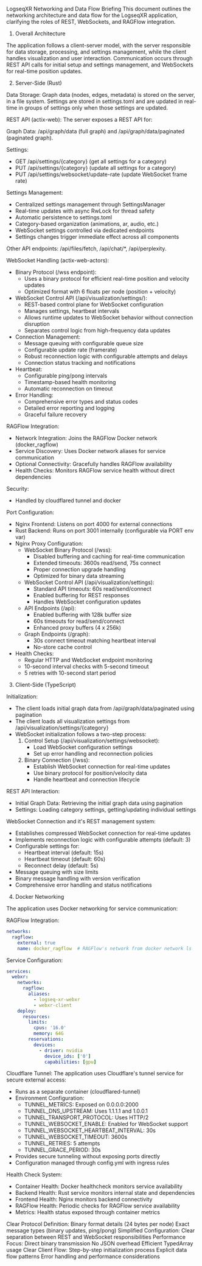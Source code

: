 LogseqXR Networking and Data Flow Briefing
This document outlines the networking architecture and data flow for the LogseqXR application, clarifying the roles of REST, WebSockets, and RAGFlow integration.

1. Overall Architecture

The application follows a client-server model, with the server responsible for data storage, processing, and settings management, while the client handles visualization and user interaction. Communication occurs through REST API calls for initial setup and settings management, and WebSockets for real-time position updates. 

2. Server-Side (Rust)

Data Storage: Graph data (nodes, edges, metadata) is stored on the server, in a file system. Settings are stored in settings.toml and are updated in real-time in groups of settings only when those settings are updated.

REST API (actix-web): The server exposes a REST API for:

Graph Data: /api/graph/data (full graph) and /api/graph/data/paginated (paginated graph).

Settings: 
- GET /api/settings/{category} (get all settings for a category)
- PUT /api/settings/{category} (update all settings for a category)
- PUT /api/settings/websocket/update-rate (update WebSocket frame rate)

Settings Management:
- Centralized settings management through SettingsManager
- Real-time updates with async RwLock for thread safety
- Automatic persistence to settings.toml
- Category-based organization (animations, ar, audio, etc.)
- WebSocket settings controlled via dedicated endpoints
- Settings changes trigger immediate effect across all components

Other API endpoints: /api/files/fetch, /api/chat/*, /api/perplexity.

WebSocket Handling (actix-web-actors): 
- Binary Protocol (/wss endpoint): 
  - Uses a binary protocol for efficient real-time position and velocity updates
  - Optimized format with 6 floats per node (position + velocity)
- WebSocket Control API (/api/visualization/settings/):
  - REST-based control plane for WebSocket configuration
  - Manages settings, heartbeat intervals
  - Allows runtime updates to WebSocket behavior without connection disruption
  - Separates control logic from high-frequency data updates
- Connection Management:
  - Message queuing with configurable queue size
  - Configurable update rate (framerate)
  - Robust reconnection logic with configurable attempts and delays
  - Connection status tracking and notifications
- Heartbeat:
  - Configurable ping/pong intervals
  - Timestamp-based health monitoring
  - Automatic reconnection on timeout
- Error Handling:
  - Comprehensive error types and status codes
  - Detailed error reporting and logging
  - Graceful failure recovery

RAGFlow Integration:
- Network Integration: Joins the RAGFlow Docker network (docker_ragflow)
- Service Discovery: Uses Docker network aliases for service communication
- Optional Connectivity: Gracefully handles RAGFlow availability
- Health Checks: Monitors RAGFlow service health without direct dependencies

Security:
- Handled by cloudflared tunnel and docker

Port Configuration:
- Nginx Frontend: Listens on port 4000 for external connections
- Rust Backend: Runs on port 3001 internally (configurable via PORT env var)
- Nginx Proxy Configuration:
  - WebSocket Binary Protocol (/wss):
    - Disabled buffering and caching for real-time communication
    - Extended timeouts: 3600s read/send, 75s connect
    - Proper connection upgrade handling
    - Optimized for binary data streaming
  - WebSocket Control API (/api/visualization/settings):
    - Standard API timeouts: 60s read/send/connect
    - Enabled buffering for REST responses
    - Handles WebSocket configuration updates
  - API Endpoints (/api):
    - Enabled buffering with 128k buffer size
    - 60s timeouts for read/send/connect
    - Enhanced proxy buffers (4 x 256k)
  - Graph Endpoints (/graph):
    - 30s connect timeout matching heartbeat interval
    - No-store cache control
- Health Checks: 
  - Regular HTTP and WebSocket endpoint monitoring
  - 10-second interval checks with 5-second timeout
  - 5 retries with 10-second start period

3. Client-Side (TypeScript)

Initialization:
- The client loads initial graph data from /api/graph/data/paginated using pagination
- The client loads all visualization settings from /api/visualization/settings/{category}
- WebSocket initialization follows a two-step process:
  1. Control Setup (/api/visualization/settings/websocket):
     - Load WebSocket configuration settings
     - Set up error handling and reconnection policies
  2. Binary Connection (/wss):
     - Establish WebSocket connection for real-time updates
     - Use binary protocol for position/velocity data
     - Handle heartbeat and connection lifecycle

REST API Interaction:
- Initial Graph Data: Retrieving the initial graph data using pagination
- Settings: Loading category settings, getting/updating individual settings

WebSocket Connection and it's REST management system: 
- Establishes compressed WebSocket connection for real-time updates
- Implements reconnection logic with configurable attempts (default: 3)
- Configurable settings for:
  - Heartbeat interval (default: 15s)
  - Heartbeat timeout (default: 60s)
  - Reconnect delay (default: 5s)
- Message queuing with size limits
- Binary message handling with version verification
- Comprehensive error handling and status notifications

4. Docker Networking

The application uses Docker networking for service communication:

RAGFlow Integration:
```yaml
networks:
  ragflow:
    external: true
    name: docker_ragflow  # RAGFlow's network from docker network ls
```

Service Configuration:
```yaml
services:
  webxr:
    networks:
      ragflow:
        aliases:
          - logseq-xr-webxr
          - webxr-client
    deploy:
      resources:
        limits:
          cpus: '16.0'
          memory: 64G
        reservations:
          devices:
            - driver: nvidia
              device_ids: ['0']
              capabilities: [gpu]
```

Cloudflare Tunnel:
The application uses Cloudflare's tunnel service for secure external access:
- Runs as a separate container (cloudflared-tunnel)
- Environment Configuration:
  - TUNNEL_METRICS: Exposed on 0.0.0.0:2000
  - TUNNEL_DNS_UPSTREAM: Uses 1.1.1.1 and 1.0.0.1
  - TUNNEL_TRANSPORT_PROTOCOL: Uses HTTP/2
  - TUNNEL_WEBSOCKET_ENABLE: Enabled for WebSocket support
  - TUNNEL_WEBSOCKET_HEARTBEAT_INTERVAL: 30s
  - TUNNEL_WEBSOCKET_TIMEOUT: 3600s
  - TUNNEL_RETRIES: 5 attempts
  - TUNNEL_GRACE_PERIOD: 30s
- Provides secure tunneling without exposing ports directly
- Configuration managed through config.yml with ingress rules

Health Check System:
- Container Health: Docker healthcheck monitors service availability
- Backend Health: Rust service monitors internal state and dependencies
- Frontend Health: Nginx monitors backend connectivity
- RAGFlow Health: Periodic checks for RAGFlow service availability
- Metrics: Health status exposed through container metrics

Clear Protocol Definition:
Binary format details (24 bytes per node)
Exact message types (binary updates, ping/pong)
Simplified Configuration:
Clear separation between REST and WebSocket responsibilities
Performance Focus:
Direct binary transmission
No JSON overhead
Efficient TypedArray usage
Clear Client Flow:
Step-by-step initialization process
Explicit data flow patterns
Error handling and performance considerations